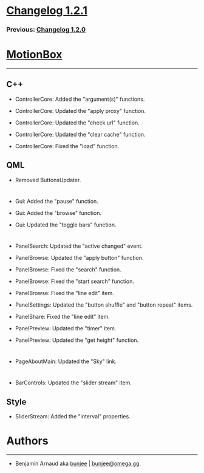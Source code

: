 # [Changelog 1.2.1](http://omega.gg/MotionBox/changes/1.2.1.html)

### Previous: [Changelog 1.2.0](1.2.0.html)

# [MotionBox](http://omega.gg/MotionBox)
---

## C++

- ControllerCore: Added the "argument(s)" functions.

- ControllerCore: Updated the "apply proxy" function.

- ControllerCore: Updated the "check url" function.

- ControllerCore: Updated the "clear cache" function.

- ControllerCore: Fixed the "load" function.


## QML

- Removed ButtonsUpdater.

#

- Gui: Added the "pause" function.

- Gui: Added the "browse" function.

- Gui: Updated the "toggle bars" function.

#

- PanelSearch: Updated the "active changed" event.

- PanelBrowse: Updated the "apply button" function.

- PanelBrowse: Fixed the "search" function.

- PanelBrowse: Fixed the "start search" function.

- PanelBrowse: Fixed the "line edit" item.

- PanelSettings: Updated the "button shuffle" and "button repeat" items.

- PanelShare: Fixed the "line edit" item.

- PanelPreview: Updated the "timer" item.

- PanelPreview: Updated the "get height" function.

#

- PageAboutMain: Updated the "Sky" link.

#

- BarControls: Updated the "slider stream" item.


## Style

- SliderStream: Added the "interval" properties.


# Authors
---

- Benjamin Arnaud aka [bunjee](http://bunjee.me) | <bunjee@omega.gg>.
